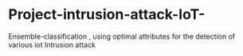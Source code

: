 # Project-intrusion-attack-IoT-
Ensemble-classification , using optimal attributes for the detection of various  iot Intrusion attack
